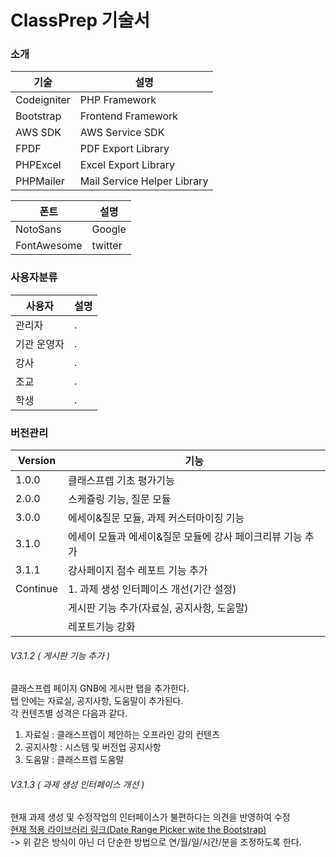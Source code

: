 
# ClassPrep 기술서

### 소개

| 기술 | 설명 |
| -- | -- |
| Codeigniter | PHP Framework |
| Bootstrap | Frontend Framework |
| AWS SDK | AWS Service SDK |
| FPDF | PDF Export Library |
| PHPExcel | Excel Export Library |
| PHPMailer | Mail Service Helper Library  |

| 폰트 | 설명 |
| -- | -- |
| NotoSans | Google |
| FontAwesome | twitter |


### 사용자분류
| 사용자 | 설명 |
| -- | -- |
| 관리자 | . |
| 기관 운영자 | . |
| 강사   | . |
| 조교 | . |
| 학생 | . |  

### 버전관리

| Version | 기능 |
| -- | -- |
| 1.0.0 | 클래스프렙 기초 평가기능 |
| 2.0.0 | 스케쥴링 기능, 질문 모듈 |
| 3.0.0 | 에세이&질문 모듈, 과제 커스터마이징 기능 |
| 3.1.0 | 에세이 모듈과 에세이&질문 모듈에 강사 페이크리뷰 기능 추가 |
| 3.1.1 | 강사페이지 점수 레포트 기능 추가 |
| Continue | 1. 과제 생성 인터페이스 개선(기간 설정) |
|  | 게시판 기능 추가(자료실, 공지사항, 도움말) |
|  | 레포트기능 강화 |

###### V3.1.2 ( 게시판 기능 추가 )
클래스프렙 페이지 GNB에 게시판 탭을 추가한다.   
탭 안에는 자료실, 공지사항, 도움말이 추가된다.   
각 컨텐츠별 성격은 다음과 같다.   
1. 자료실 : 클래스프렙이 제안하는 오프라인 강의 컨텐츠
2. 공지사항 : 시스템 및 버전업 공지사항
3. 도움말 : 클래스프렙 도움말

###### V3.1.3 ( 과제 생성 인터페이스 개선 )
현재 과제 생성 및 수정작업의 인터페이스가 불편하다는 의견을 반영하여 수정   
[현재 적용 라이브러리 링크(Date Range Picker wite the Bootstrap)](http://www.daterangepicker.com/)  
-> 위 같은 방식이 아닌 더 단순한 방법으로 연/월/일/시간/분을 조정하도록 한다. 